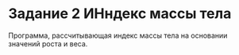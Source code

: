 # Задание 2 ИНндекс массы тела

Программа, рассчитывающая индекс массы тела на основании значений роста и веса.